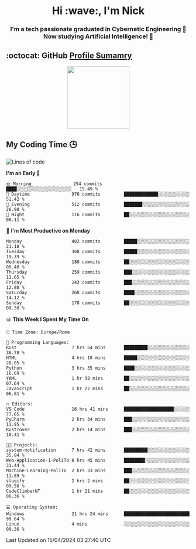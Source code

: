 <h1 align="center">Hi :wave:, I'm Nick</h1>

<h3 align="center">I'm a tech passionate graduated in Cybernetic Engineering 🤖<br>
Now studying Artificial Intelligence! 🧠</h3>


## :octocat: GitHub <a href="https://github.com/vn7n24fzkq/github-profile-summary-cards">Profile Sumamry</a>

<p align="center">
   <img style="height:170px;display:inline-block"  src="http://github-profile-summary-cards.vercel.app/api/cards/profile-details?username=CodeClimberNT&theme=github_dark" />
<!--    <img style="height:170px;display:inline-block"  src="http://github-profile-summary-cards.vercel.app/api/cards/repos-per-language?username=CodeClimberNT&theme=github_dark&exclude=" /> -->
</p>

 ## My Coding Time 🕒
 
<!--START_SECTION:waka-->
![Lines of code](https://img.shields.io/badge/From%20Hello%20World%20I%27ve%20Written-2.5%20million%20lines%20of%20code-blue)

**I'm an Early 🐤** 

```text
🌞 Morning                294 commits         ████░░░░░░░░░░░░░░░░░░░░░   15.49 % 
🌆 Daytime                976 commits         █████████████░░░░░░░░░░░░   51.42 % 
🌃 Evening                512 commits         ███████░░░░░░░░░░░░░░░░░░   26.98 % 
🌙 Night                  116 commits         ██░░░░░░░░░░░░░░░░░░░░░░░   06.11 % 
```
📅 **I'm Most Productive on Monday** 

```text
Monday                   402 commits         █████░░░░░░░░░░░░░░░░░░░░   21.18 % 
Tuesday                  368 commits         █████░░░░░░░░░░░░░░░░░░░░   19.39 % 
Wednesday                180 commits         ██░░░░░░░░░░░░░░░░░░░░░░░   09.48 % 
Thursday                 259 commits         ███░░░░░░░░░░░░░░░░░░░░░░   13.65 % 
Friday                   243 commits         ███░░░░░░░░░░░░░░░░░░░░░░   12.80 % 
Saturday                 268 commits         ████░░░░░░░░░░░░░░░░░░░░░   14.12 % 
Sunday                   178 commits         ██░░░░░░░░░░░░░░░░░░░░░░░   09.38 % 
```


📊 **This Week I Spent My Time On** 

```text
🕑︎ Time Zone: Europe/Rome

💬 Programming Languages: 
Rust                     7 hrs 54 mins       █████████░░░░░░░░░░░░░░░░   36.78 % 
HTML                     4 hrs 18 mins       █████░░░░░░░░░░░░░░░░░░░░   20.05 % 
Python                   3 hrs 35 mins       ████░░░░░░░░░░░░░░░░░░░░░   16.69 % 
YAML                     1 hr 38 mins        ██░░░░░░░░░░░░░░░░░░░░░░░   07.64 % 
JavaScript               1 hr 27 mins        ██░░░░░░░░░░░░░░░░░░░░░░░   06.81 % 

🔥 Editors: 
VS Code                  16 hrs 41 mins      ███████████████████░░░░░░   77.65 % 
PyCharm                  2 hrs 34 mins       ███░░░░░░░░░░░░░░░░░░░░░░   11.95 % 
Rustrover                2 hrs 14 mins       ███░░░░░░░░░░░░░░░░░░░░░░   10.41 % 

🐱‍💻 Projects: 
system-notification      7 hrs 42 mins       █████████░░░░░░░░░░░░░░░░   35.84 % 
Web-Application-1-PoliTo 6 hrs 45 mins       ████████░░░░░░░░░░░░░░░░░   31.44 % 
Machine-Learning-PoliTo  2 hrs 33 mins       ███░░░░░░░░░░░░░░░░░░░░░░   11.89 % 
slugify                  2 hrs 2 mins        ██░░░░░░░░░░░░░░░░░░░░░░░   09.50 % 
CodeClimberNT            1 hr 21 mins        ██░░░░░░░░░░░░░░░░░░░░░░░   06.36 % 

💻 Operating System: 
Windows                  21 hrs 24 mins      █████████████████████████   99.64 % 
Linux                    4 mins              ░░░░░░░░░░░░░░░░░░░░░░░░░   00.36 % 
```


 Last Updated on 15/04/2024 03:27:40 UTC
<!--END_SECTION:waka-->

